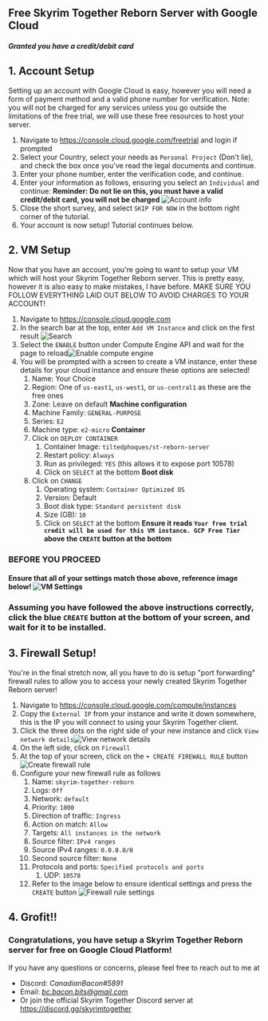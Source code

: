 ## Free Skyrim Together Reborn Server with Google Cloud
##### Granted you have a credit/debit card

## 1. Account Setup
Setting up an account with Google Cloud is easy, however you will need a form of payment method and a valid phone number for verification. Note: you will not be charged for any services unless you go outside the limitations of the free trial, we will use these free resources to host your server.
1. Navigate to https://console.cloud.google.com/freetrial and login if prompted
2. Select your Country, select your needs as `Personal Project` (Don't lie), and check the box once you've read the legal documents and continue.
3. Enter your phone number, enter the verification code, and continue.
4. Enter your information as follows, ensuring you select an `Individual` and continue:
   **Reminder: Do not lie on this, you must have a valid credit/debit card, you will not be charged** ![Account info](1.png)
5. Close the short survey, and select `SKIP FOR NOW` in the bottom right corner of the tutorial.
6. Your account is now setup! Tutorial continues below.

## 2. VM Setup
Now that you have an account, you're going to want to setup your VM which will host your Skyrim Together Reborn server. This is pretty easy, however it is also easy to make mistakes, I have before. MAKE SURE YOU FOLLOW EVERYTHING LAID OUT BELOW TO AVOID CHARGES TO YOUR ACCOUNT!
1. Navigate to https://console.cloud.google.com
2. In the search bar at the top, enter `Add VM Instance` and click on the first result ![Search](img/2.png)
3. Select the `ENABLE` button under Compute Engine API and wait for the page to reload![Enable compute engine](img/3.png)
4. You will be prompted with a screen to create a VM instance, enter these details for your cloud instance and ensure these options are selected!
	1. Name: Your Choice
	2. Region: One of `us-east1`, `us-west1`, or `us-central1` as these are the free ones
	3. Zone: Leave on default
	**Machine configuration**
	  1. Machine Family: `GENERAL-PURPOSE`
	  2. Series: `E2`
	  3. Machine type: `e2-micro`
	**Container**
	  1. Click on `DEPLOY CONTAINER`
		  1. Container Image: `tiltedphoques/st-reborn-server`
		  2. Restart policy: `Always`
		  3. Run as privileged: `YES` (this allows it to expose port 10578)
		  4. Click on `SELECT` at the bottom
	**Boot disk**
	  1. Click on `CHANGE`
		  1. Operating system: `Container Optimized OS`
		  2. Version: Default
		  3. Boot disk type: `Standard persistent disk`
		  4. Size (GB): `10`
		  5. Click on `SELECT` at the bottom
	**Ensure it reads `Your free trial credit will be used for this VM instance. GCP Free Tier` above the `CREATE` button at the bottom**
### BEFORE YOU PROCEED
#### Ensure that all of your settings match those above, reference image below! ![VM Settings](img/4.png)
### Assuming you have followed the above instructions correctly, click the blue `CREATE` button at the bottom of your screen, and wait for it to be installed.
## 3. Firewall Setup!
You're in the final stretch now, all you have to do is setup "port forwarding" firewall rules to allow you to access your newly created Skyrim Together Reborn server!
1. Navigate to https://console.cloud.google.com/compute/instances
2. Copy the `External IP` from your instance and write it down somewhere, this is the IP you will connect to using your Skyrim Together client.
3. Click the three dots on the right side of your new instance and click `View network details`![View network details](img/5.png)
4. On the left side, click on `Firewall`
5. At the top of your screen, click on the `+ CREATE FIREWALL RULE` button ![Create firewall rule](img/6.png)
6. Configure your new firewall rule as follows
	1. Name: `skyrim-together-reborn`
	2. Logs: `Off`
	3. Network: `default`
	4. Priority: `1000`
	5. Direction of traffic: `Ingress`
	6. Action on match: `Allow`
	7. Targets: `All instances in the network`
	8. Source filter: `IPv4 ranges`
	9. Source IPv4 ranges: `0.0.0.0/0`
	10. Second source filter: `None`
	11. Protocols and ports: `Specified protocols and ports`
		1. UDP: `10578`
	12. Refer to the image below to ensure identical settings and press the `CREATE` button ![Firewall rule settings](img/7.png)
## 4. Grofit!!
### Congratulations, you have setup a Skyrim Together Reborn server for free on Google Cloud Platform!

If you have any questions or concerns, please feel free to reach out to me at
- Discord: *CanadianBacon#5891*
- Email: *bc.bacon.bits@gmail.com*
- Or join the official Skyrim Together Discord server at https://discord.gg/skyrimtogether
